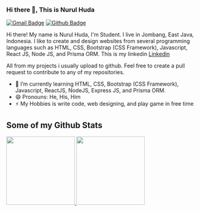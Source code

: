 ### Hi there 👋, This is Nurul Huda

<!-- **rulhuda/rulhuda** is a ✨ _special_ ✨ repository because its `README.md` (this file) appears on your GitHub profile. -->

<!-- Here are some ideas to get you started: -->
<!-- ## Hey 👋, This is Nurul Huda -->
<!-- This is my linkedin  -->

[![Gmail Badge](https://img.shields.io/badge/-nurulhuda.unhasy@gmail.com-c14438?style=flat&logo=Gmail&logoColor=white&link=mailto:nurulhuda.unhasy@gmail.com)](mailto:nurulhuda.unhasy@gmail.com) [![Github Badge](https://img.shields.io/badge/-rulhuda-grey?style=flat&logo=github&logoColor=white&link=https://github.com/rulhuda/)](https://www.github.com/rulhuda/) <p align='left'>Hi there! My name is Nurul Huda, I'm Student. I live in Jombang, East Java, Indonesia. I like to create and design websites from several programming languages ​​such as HTML, CSS, Bootstrap (CSS Framework), Javascript, React JS, Node JS, and Prisma ORM. This is my linkedin [Linkedin](https://www.linkedin.com/in/nurulhuda-jombang) 

All from my projects i usually upload to github. Feel free to create a pull request to contribute to any of my repositories.</p>
- 🌱 I’m currently learning HTML, CSS, Bootstrap (CSS Framework), Javascript, ReactJS, NodeJS, Express JS, and Prisma ORM.
- 😄 Pronouns: He, His, Him
- ⚡ My Hobbies is write code, web designing, and play game in free time

## Some of my Github Stats
<p align="left">
<a href="https://github.com/rulhuda">
  <img height="180em" src="https://github-readme-stats-eight-theta.vercel.app/api?username=rulhuda&show_icons=true&theme=algolia&include_all_commits=true&count_private=true"/>
  <img height="180em" src="https://github-readme-stats-eight-theta.vercel.app/api/top-langs/?username=rulhuda&layout=compact&langs_count=8&theme=algolia"/>
</a>
</p>

<!-- ##- 🔭 I’m currently working on ...
##- 👯 I’m looking to collaborate on ...
##- 🤔 I’m looking for help with ...
##- 💬 Ask me about ...
##- 📫 How to reach me: ...
##- ⚡ Fun fact: ...
 -->

